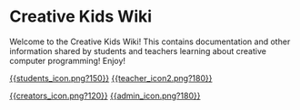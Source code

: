 # Creative Kids Wiki

Welcome to the Creative Kids Wiki! This contains documentation and other information shared by students and teachers learning about creative computer programming! Enjoy!

[{{students_icon.png?150}}](Students.md)   [{{teacher_icon2.png?180}}](Teachers.md) 

[{{creators_icon.png?120}}](Content_Creators.md) [{{admin_icon.png?180}}](Admin.md)
